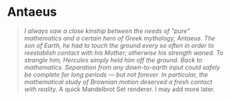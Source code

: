 # Antaeus
> *I always saw a close kinship between the needs of "pure" mathematics and a certain hero of Greek mythology, Antaeus. The son of Earth, he had to touch the ground every so often in order to reestablish contact with his Mother; otherwise his strength waned. To strangle him, Hercules simply held him off the ground. Back to mathematics. Separation from any down-to-earth input could safely be complete for long periods — but not forever. In particular, the mathematical study of Brownian motion deserved a fresh contact with reality.*
A quick Mandelbrot Set renderer. I may add more later.
